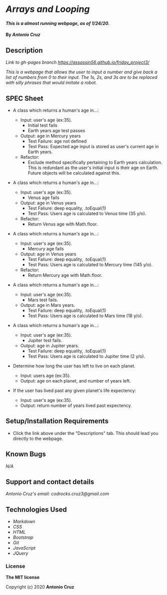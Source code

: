# _Arrays and Looping_

#### _This is a almost running webpage, as of 1/24/20._

#### By _**Antonio Cruz**_

## Description

_Link to gh-pages branch_
_https://assassin56.github.io/friday_project3/_

_This is a webpage that allows the user to input a number and give back a list of numbers from 0 to their input. The 1s, 2s, and 3s are to be replaced with silly phrases that would imitate a robot._

## SPEC Sheet

* A class which returns a human's age in...:
   * Input: user's age (ex:35).
      * Initial test fails
      * Earth years age test passes
   * Output: age in Mercury years
      * Test Failure: age not defined
      * Test Pass: Expected age input is stored as user's current age in Earth years.
   * Refactor:
      * Exclude method specifically pertaining to Earth years calculation. This is redundant as the user's initial input is their age on Earth. Future objects will be calculated against this.

* A class which returns a human's age in...:
   * Input: user's age (ex:35).
      * Venus age fails
   * Output: age in Venus years
      * Test Faliure: deep equality, .toEqual(1)
      * Test Pass: Users age is calculated to Venus time (35 y/o).
   * Refactor: 
      * Return Venus age with Math.floor.

* A class which returns a human's age in...:
   * Input: user's age (ex:35).
      * Mercury age fails
   * Output: age in Venus years
      * Test Faliure: deep equality, .toEqual(1)
      * Test Pass: Users age is calculated to Mercury time (145 y/o).
   * Refactor: 
      * Return Mercury age with Math.floor.

* A class which returns a human's age in...:
   * Input: user's age (ex:35).
      * Mars test fails.
   * Output: age in Mars years.
      * Test Failure: deep equality, .toEqual(1)
      * Test Pass: Users age is calculated to Mars time (18 y/o).
* A class which returns a human's age in...:
   * Input: user's age (ex:35).
      * Jupiter test fails.
   * Output: age in Jupiter years.
      * Test Failure: deep equality, .toEqual(1)
      * Test Pass: Users age is calculated to Jupiter time (2 y/o).
* Determine how long the user has left to live on each planet.
   * Input: users age (ex:35).
   * Output: age on each planet, and number of years left.
* If the user has lived past any given planet's life expectency:
   * Input: user's age (ex:35).
   * Output: return number of years lived past expectency.


## Setup/Installation Requirements

* Click the link above under the "Descriptions" tab. This should lead you directly to the webpage.

## Known Bugs

_N/A_

## Support and contact details

_Antonio Cruz's email:_
_codrocks.cruz3@gmail.com_

## Technologies Used

* _Markdown_
* _CSS_
* _HTML_
* _Bootstrap_
* _Git_
* _JavaScript_
* _JQuery_

### License

**The MIT license**

Copyright (c) 2020 **Antonio Cruz**